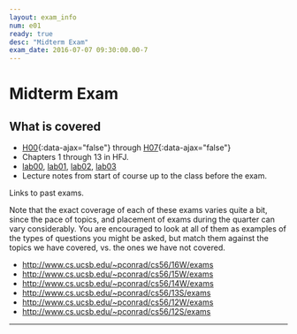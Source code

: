 ```yaml
---
layout: exam_info
num: e01
ready: true
desc: "Midterm Exam"
exam_date: 2016-07-07 09:30:00.00-7
---
```


# Midterm Exam

## What is covered

* [H00](/hwk/h00){:data-ajax="false"} through [H07](/hwk/h07){:data-ajax="false"}
* Chapters 1 through 13 in HFJ.
* [lab00](/lab/lab00), [lab01](/lab/lab01), [lab02](/lab/lab02),  [lab03](/lab/lab03)
* Lecture notes from start of course up to the class before the exam.

Links to past exams.   

Note that the exact coverage of each of these exams varies quite a bit, since the pace of topics, and placement of exams during the quarter can vary considerably.  You are encouraged to look at all of them as examples of the types of questions you might be asked, but
match them against the topics we have covered, vs. the ones we have not covered.

* <http://www.cs.ucsb.edu/~pconrad/cs56/16W/exams> 
* <http://www.cs.ucsb.edu/~pconrad/cs56/15W/exams>
* <http://www.cs.ucsb.edu/~pconrad/cs56/14W/exams> 
* <http://www.cs.ucsb.edu/~pconrad/cs56/13S/exams>
* <http://www.cs.ucsb.edu/~pconrad/cs56/12W/exams>
* <http://www.cs.ucsb.edu/~pconrad/cs56/12S/exams>

---

<div style="display:none;">  http://ucsb-cs56-m16.github.io/exam/e01 </div>

